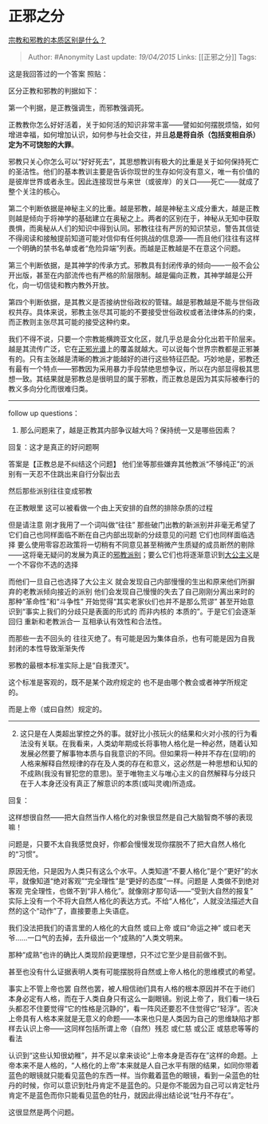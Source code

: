 # 正邪之分
[宗教和邪教的本质区别是什么？](https://www.zhihu.com/question/21293752/answer/45205306)

> Author: #Anonymity 
Last update: *19/04/2015* 
Links: [[正邪之分]]
Tags:   

这是我回答过的一个答案 照贴：

  

区分正教和邪教的判据如下：

第一个判据，是正教强调生，而邪教强调死。

正教教你怎么好好活着，关于如何活的知识非常丰富——譬如如何摆脱烦恼，如何增进幸福，如何增加认识，如何参与社会交往，并且**总是将自杀（包括变相自杀）定为不可饶恕的大罪**。

邪教只关心你怎么可以“好好死去”，其思想教训有极大的比重是关于如何保持死亡的圣洁性。他们的基本教训主要是告诉你现世的生存如何没有意义，唯一有价值的是彼岸世界或者永生。因此连接现世与来世（或彼岸）的关口——死亡——就成了整个关注的核心。

第二个判断依据是神秘主义的比重。越是邪教，越是神秘主义成分重大，越是正教则越是倾向于将神学的基础建立在奥秘之上。两者的区别在于，神秘从无知中获取畏惧，而奥秘从人们的知识中得到认同。邪教往往有严厉的知识禁忌，警告其信徒不得阅读和接触提前知道可能对信仰有任何挑战的信息源——而且他们往往有这样一个明确的禁书名单或者“危险异端”列表。而越是正教越是不在意这个问题。

第三个判断依据，是其神学的传承方式。邪教具有封闭传承的倾向——一般不会公开出版，甚至在内部流传也有严格的阶层限制。越是偏向正教，其神学越是公开化，向一切信徒和教内教外开放。

第四个判断依据，是其教义是否接纳世俗政权的管辖。越是邪教越是不能与世俗政权共存。具体来说，邪教主张尽其可能的不要接受世俗政权或者法律体系的约束，而正教则主张尽其可能的接受这种约束。

我们不得不说，只要一个宗教能横跨亚文化区，就几乎总是会分化出若干阶层来。越是其流传广泛，它在[正邪光谱](https://www.zhihu.com/search?q=%E6%AD%A3%E9%82%AA%E5%85%89%E8%B0%B1&search_source=Entity&hybrid_search_source=Entity&hybrid_search_extra=%7B%22sourceType%22%3A%22answer%22%2C%22sourceId%22%3A45205306%7D)上的覆盖就越大。可以说每个世界宗教都是正邪兼有的。只有主张越是清晰的教派才能越好的进行这些特征匹配。巧妙地是，邪教还有最有一个特点——邪教因为采用暴力手段禁绝思想争议，所以在内部显得极其思想一致。其结果就是邪教总是很明显的属于邪教，而正教总是因为其实际被奉行的教义多向分化而很难归类。

---

follow up questions：

1. 那么问题来了，越是正教其内部争议越大吗？保持统一又是哪些因素？


回复：这才是真正的好问题啊

答案是【正教总是不纠结这个问题】 他们坐等那些嫌弃其他教派“不够纯正”的派别有一天忍不住跳出来自行分裂出去

然后那些派别往往变成邪教

在正教眼里 这可以被看做一个由上天安排的自然的排除杂质的过程

但是请注意 刚才我用了一个词叫做“往往” 那些破门出教的新派别并非毫无希望了 它们自己也同样面临不断在自己内部出现新的分歧意见的问题 它们也同样面临选择 要么使用零容忍政策将一切稍有不同意见甚至稍微产生质疑的成员断然的剔除——这将毫无疑问的发展为真正的[邪教派别](https://www.zhihu.com/search?q=%E9%82%AA%E6%95%99%E6%B4%BE%E5%88%AB&search_source=Entity&hybrid_search_source=Entity&hybrid_search_extra=%7B%22sourceType%22%3A%22answer%22%2C%22sourceId%22%3A45205306%7D)；要么它们也将逐渐意识到[大公主义](https://www.zhihu.com/search?q=%E5%A4%A7%E5%85%AC%E4%B8%BB%E4%B9%89&search_source=Entity&hybrid_search_source=Entity&hybrid_search_extra=%7B%22sourceType%22%3A%22answer%22%2C%22sourceId%22%3A45205306%7D)是一个不容你不选的选择

而他们一旦自己也选择了大公主义 就会发现自己内部慢慢的生出和原来他们所摒弃的老教派倾向接近的派别 他们会发现自己慢慢的失去了自己刚刚分离出来时的那种“革命性”和“斗争性” 开始觉得“其实老家伙们也并不是那么荒谬” 甚至开始意识到“事实上我们的分歧只是表面的形式的 而非内核的 本质的”。于是它们会逐渐回归 重新和老教派合一 互相承认有效性和合法性。

而那些一去不回头的 往往灭绝了。有可能是因为集体自杀，也有可能是因为自我封闭的本性导致渐渐失传

邪教的最根本标准实际上是“自我湮灭”。

这个标准是客观的，既不是某个政府规定的 也不是由哪个教会或者神学所规定的。

而是上帝（或曰自然）规定的。

----

2. 这只是在人类超出掌控之外的事。就好比小孩玩火的结果和火对小孩的行为看法没有关联。在我看来，人类幼年期成长将事物人格化是一种必然，随着认知发展必然要了解事物本质与自我意识的不同。但如果将一种并不存在(显明)的人格来解释自然规律的存在及人类的存在和意义，这必然是一种思想和认知的不成熟(我没有冒犯您的意思)。至于唯物主义与唯心主义的自然解释与分歧只在于人本身还没有真正了解意识的本质(或叫灵魂)所造成。


回复：

这样想很自然——把大自然当作人格化的对象很显然是自己大脑智商不够的表现嘛！  
  
问题是，只要不太自我感觉良好，你都会慢慢发现你摆脱不了把大自然人格化的“习惯”。  
  
原因无他，只是因为人类只有这么个水平。人类知道“不要人格化”是个“更好”的水平，就像知道“绝对客观”“完全理性”是“更好的态度”一样。问题是 人类做不到绝对客观 完全理性，也做不到“非人格化”。就像刚才那句话——“受到大自然的报复” 实际上没有一个不将大自然人格化的表达方式。不给“人格化”，人就没法描述大自然的这个“动作”了，直接要患上失语症。  
  
我们没法把我们的语言里的人格化的大自然 或曰上帝 或曰“命运之神” 或曰老天爷……一口气的去掉，去升级出一个“成熟的”人类文明来。  
  
那种“成熟”也许的确比人类现阶段更理想，只不过它至少是目前做不到。  
  
甚至也没有什么证据表明人类有可能摆脱将自然或上帝人格化的思维模式的希望。  
  
事实上不管上帝也罢 自然也罢，被人相信祂们具有人格的根本原因并不在于祂们本身必定有人格，而在于人类自身只有这么一副眼镜。别说上帝了，我们看一块石头都忍不住要觉得“它的性格是沉静的”，看一阵风还要忍不住觉得它“轻浮”。否决上帝具有人格本来就是无意义的命题——本来也只是人类因为自己的思维缺陷才那样去认识上帝——这同样包括所谓上帝（自然）残忍 或仁慈 或公正 或慈悲等等的看法  
  
认识到“这些认知很幼稚”，并不足以拿来谈论“上帝本身是否存在”这样的命题。上帝本来不是人格的，“人格化的上帝”本来就是人自己水平有限的结果，如同你带着蓝色的眼镜就只能看见蓝色的东西一样。当你戴着蓝色的眼镜，看到一朵蓝色的牡丹的时候，你可以意识到牡丹肯定不是蓝色的。只是你不能因为自己可以肯定牡丹肯定不是蓝色而你只能看见蓝色的牡丹，就因此得出结论说“牡丹不存在”。  
  
这很显然是两个问题。